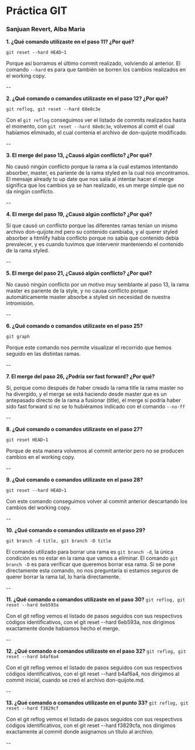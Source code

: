 # Práctica GIT### Sanjuan Revert, Alba Maria**1. ¿Qué comando utilizaste en el paso 11? ¿Por qué?**`git reset --hard HEAD~1` Porque así borramos el último commit realizado, volviendo al anterior. El comando `--hard` es para que también se borren los cambios realizados en el working copy.--**2. ¿Qué comando o comandos utilizaste en el paso 12? ¿Por qué?**`git reflog, git reset --hard 68e8c3e ` Con el `git reflog` conseguimos ver el listado de commits realizados hasta el momento, con `git reset --hard 68e8c3e`, volvemos al comit el cual habíamos eliminado, el cual contenia el archivo de don-quijote modificado.--**3. El merge del paso 13, ¿Causó algún conflicto? ¿Por qué?**No causó ningún conflicto porque la rama a la cual estamos intentando absorber, master, es pariente de la rama styled en la cual nos encontramos. El mensaje already to up date que nos salía al intentar hacer el merge significa que los cambios ya se han realizado, es un merge simple que no da ningún conflicto.--**4. El merge del paso 19, ¿Causó algún conflicto? ¿Por qué?**Sí que causó un conflicto porque las diferentes ramas tenían un mismo archivo don-quijote.md pero su contenido cambiaba, y al querer styled absorber a htmlify había conflicto porque no sabía que contenido debía prevalecer, y es cuando tuvimos que intervenir manteniendo el contenido de la rama styled.--**5. El merge del paso 21, ¿Causó algún conflicto? ¿Por qué?**No causó ningún conflicto por un motivo muy semblante al paso 13, la rama master es pariente de la style, y no causa conflicto porque automáticamente master absorbe a styled sin necesidad de nuestra intromisión.--**6. ¿Qué comando o comandos utilizaste en el paso 25?**`git graph ` Porque este comando nos permite visualizar el recorrido que hemos seguido en las distintas ramas.--**7. El merge del paso 26, ¿Podría ser fast forward? ¿Por qué?**Sí, porque como después de haber creado la rama title la rama master no ha divergido, y el merge se está haciendo desde master que es un antepasado directo de la rama a fusionar (title), el merge sí podría haber sido fast forward si no se lo hubiéramos indicado con el comando `--no-ff`--**8. ¿Qué comando o comandos utilizaste en el paso 27?**`git reset HEAD~1` Porque de esta manera volvemos al commit anterior pero no se producen cambios en el working copy.--**9. ¿Qué comando o comandos utilizaste en el paso 28?**`git reset --hard HEAD~1 ` Con este comando conseguimos volver al commit anterior descartando los cambios del working copy.--**10. ¿Qué comando o comandos utilizaste en el paso 29?**`git branch -d title, git branch -D title` El comando utilizado para borrar una rama es `git branch -d`, la única condición es no estar en la rama que vamos a eliminar. El comando `git branch -D` es para verificar que queremos borrar esa rama. Si se pone directamente esta comando, no nos preguntaría si estamos seguros de querer borrar la rama tal, lo haría directamente.--**11. ¿Qué comando o comandos utilizaste en el paso 30?**`git reflog, git reset --hard 6eb593a ` Con el git reflog vemos el listado de pasos seguidos con sus respectivos códigos identificativos, con el git reset --hard 6eb593a, nos dirigimos exactamente donde habíamos hecho el merge.--**12. ¿Qué comando o comandos utilizaste en el paso 32?**`git reflog, git reset --hard b4af6a4 ` Con el git reflog vemos el listado de pasos seguidos con sus respectivos códigos identificativos, con el git reset --hard b4af6a4, nos dirigimos al commit inicial, cuando se creó el archivo don-quijote.md.--**13. ¿Qué comando o comandos utilizaste en el punto 33?**`git reflog, git reset --hard f3829cf ` Con el git reflog vemos el listado de pasos seguidos con sus respectivos códigos identificativos, con el git reset --hard f3829cfa, nos dirigimos exactamente al commit donde asignamos un título al archivo.--